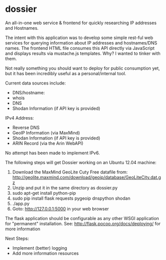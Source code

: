 dossier
=======

An all-in-one web service & frontend for quickly researching IP addresses and Hostnames.

The intent with this application was to develop some simple rest-ful web services for querying information about IP addresses and hostnames/DNS names. The frontend HTML file consumes this API directly via JavaScript and displays results via mustache.js templates. Why? I wanted to tinker with them.

Not really something you should want to deploy for public consumption yet, but it has been incredibly useful as a personal/internal tool.

Current data sources include:
* DNS/hostname:
* whois
* DNS
* Shodan Information (if API key is provided)

IPv4 Address:
* Reverse DNS
* GeoIP Information (via MaxMind)
* Shodan Information (if API key is provided)
* ARIN Record (via the Arin WebAPI)

No attempt has been made to implement IPv6.

The following steps will get Dossier working on an Ubuntu 12.04 machine:

1. Download the MaxMind GeoLite Cuty Free datafile from: http://geolite.maxmind.com/download/geoip/database/GeoLiteCity.dat.gz
2. Unzip and put it in the same directory as dossier.py
3. sudo apt-get install python-pip
4. sudo pip install flask requests pygeoip dnspython shodan
5. ./app.py
6. Goto: http://127.0.0.1:5000 in your web browser

The flask application should be configurable as any other WSGI application for "permanent" installation. See: http://flask.pocoo.org/docs/deploying/ for more information

Next Steps:
* Implement (better) logging
* Add more information resources